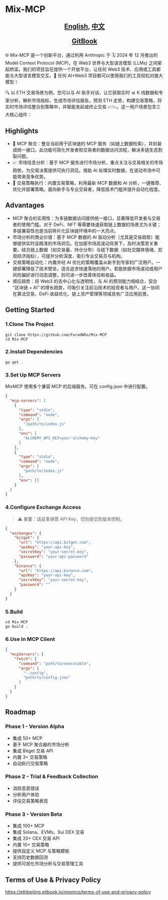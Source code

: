# Mix-MCP

<div align="center" style="font-size: 1.5em;">
  <p><strong><a href="README.md">English</a>, <a href="README_CN.md">中文</a></strong></p>

  <p><strong><a href="">GitBook</a></strong></p>

</div>

🌐 Mix-MCP 是一个创新平台，通过利用 Anthropic 于 🗓️ 2024 年 12 月推出的 Model Context Protocol (MCP)，在 Web3 世界与大型语言模型 (LLMs) 之间架起桥梁。我们的项目旨在提供一个开放平台，让任何 Web3 技术、应用或工具都能与大型语言模型交互。🤖 任何 AI+Web3 项目都可以使用我们的工具轻松对接大模型！

🔍 以 ETH 交易场景为例，您可以与 AI 助手对话，让它获取实时 📊 K 线数据和专家分析，解析市场指标，生成市场评估报告，预测 ETH 走势，构建交易策略，将实时市场评估整合到策略中，并智能发起或终止交易 📈📉。这一用户场景包含三大核心组件：

## Highlights
- 🔄 MCP 聚合：整合当前用于区块链的 MCP 服务（如链上数据检索），并封装成统一接口。此功能可简化开发者和交易者的数据访问流程，解决多链生态割裂问题。
- 📈 市场信息分析：基于 MCP 服务进行市场分析，重点关注与交易相关的市场趋势，为交易决策提供可执行洞见。借助 AI 处理实时数据，在波动市场中可能带来竞争优势。
- 🚀 交易策略执行：内置交易策略，利用最新 MCP 数据和 AI 分析，一键推荐、优化并部署策略。面向新手与专业交易者，降低技术门槛并提升自动化程度。

## Advantages
- MCP 聚合的实用性：为多链数据访问提供统一接口，显著降低开发者与交易者的使用门槛。对于 DeFi、NFT 等需要快速获取链上数据的场景尤为关键；多链兼容性也是当前碎片化区块链环境中的一大亮点。
- 市场分析的商业价值：基于 MCP 数据的 AI 驱动分析（尤其是交易趋势）能够提供实时且精准的市场洞见。在加密市场高波动背景下，及时决策至关重要。结合链上数据（如交易量、持仓分布）与链下数据（如社交媒体情绪、宏观经济指标），可提升分析深度，吸引专业交易员与机构。
- 交易策略自动化：内置并经 AI 优化的策略覆盖从新手到专家的广泛用户。一键部署降低了技术壁垒，适合追求快速落地的用户。若能依据市场波动或用户风险偏好进行动态调整，则可进一步改善体验和收益。
- 顺应趋势：将 Web3 的去中心化与透明性，与 AI 的预测能力相结合，契合 “区块链 + AI” 的增长趋势，可吸引关注前沿技术的投资者与用户。这一协同在算法交易、DeFi 收益优化、链上资产管理等领域具有广泛应用前景。

## Getting Started

### 1.Clone The Project
```shell
git clone https://github.com/FuradWho/Mix-MCP
cd Mix-MCP
```
### 2.Install Dependencies
```shell
go get .
```
### 3.Set Up MCP Servers
MixMCP 使用多个兼容 MCP 的后端服务。可在 config.json 中进行配置。
```json
{
  "mcp-servers": [
    {
      "type": "stdio",
      "command": "node",
      "args": [
        "/path/to/index.js"
      ],
      "env": [
        "ALCHEMY_API_KEY=your-alchemy-key"
      ]
    },
    {
      "type": "stdio",
      "command": "node",
      "args": [
        "path/to/index.js"
      ],
      "env": []
    }
  ]
}
```
### 4.Configure Exchange Access
> ⚠️ 重要：请妥善保管 API Key，切勿提交到版本控制。
```json
{
  "exchanges": {
    "bitget": {
      "url": "https://api.bitget.com",
      "apiKey": "your-api-key",
      "secretKey": "your-secret-key",
      "password": "your-api-password"
    },
    "binance": {
      "url": "https://api.binance.com",
      "apiKey": "your-api-key",
      "secretKey": "your-secret-key",
      "password": ""
    }
  }
}
```
### 5.Build
```shell
cd Mix-MCP
go build . 
```
### 6.Use In MCP Client
```json
{
  "mcpServers": {
    "fetch": {
      "command": "path/to/executable",
      "args": [
        "--config",
        "path/to/config.json"
      ]
    }
  }
}
```

## Roadmap
### Phase 1 - Version Alpha
- 集成 50+ MCP
- 基于 MCP 聚合器的市场分析
- 集成 Bitget 交易 API
- 内置 3+ 交易策略
- 自动执行交易策略
### Phase 2 - Trial & Feedback Collection
- 消除恶意错误
- 分析用户体验
- 评估交易策略表现
### Phase 3 - Version Beta
- 集成 100+ MCP
- 集成 Solana、EVMs、Sui DEX 交易
- 集成 20+ CEX 交易 API
- 内置 10+ 交易策略
- 提供自定义 MCP 与策略模板
- 支持历史数据回测
- 提供可视化市场分析与交易管理工具

## Terms of Use &  Privacy Policy
https://ethbeijing.gitbook.io/mixmcp/terms-of-use-and-privacy-policy
